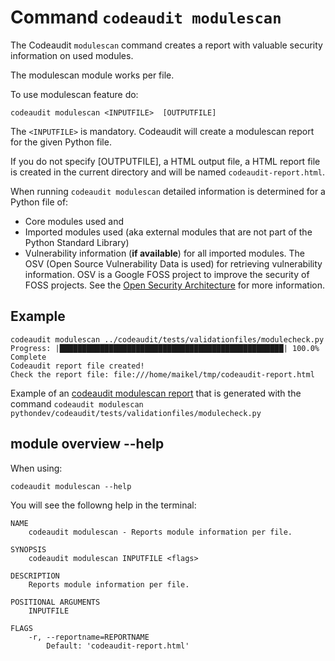 # Command `codeaudit modulescan`

The Codeaudit `modulescan` command creates a report with valuable security information on used modules.

The modulescan module works per file.

To use modulescan feature do:

```text
codeaudit modulescan <INPUTFILE>  [OUTPUTFILE]
```

The `<INPUTFILE>` is mandatory. Codeaudit will create a modulescan report for the given Python file.

If you do not specify [OUTPUTFILE], a HTML output file, a HTML report file is created in the current directory and will be named `codeaudit-report.html`.

When running `codeaudit modulescan` detailed information is determined for a Python file of:
* Core modules used and
* Imported modules used (aka external modules that are not part of the Python Standard Library)
* Vulnerability information (**if available**) for all imported modules. The OSV (Open Source Vulnerability Data is used) for retrieving vulnerability information. OSV is a Google FOSS project to improve the security of FOSS projects. See the [Open Security Architecture](https://nocomplexity.com/documents/securityarchitecture/references/vulnerabilitydatabases.html#vulnerability-databases) for more information.



## Example

```
codeaudit modulescan ../codeaudit/tests/validationfiles/modulecheck.py 
Progress: |██████████████████████████████████████████████████| 100.0% Complete
Codeaudit report file created!
Check the report file: file:///home/maikel/tmp/codeaudit-report.html
```


Example of an [codeaudit modulescan report](examples/modulescan.html) that is generated with the command `codeaudit modulescan pythondev/codeaudit/tests/validationfiles/modulecheck.py`



## module overview --help

When using:

```
codeaudit modulescan --help
```

You will see the followng help in the terminal:

```text
NAME
    codeaudit modulescan - Reports module information per file.

SYNOPSIS
    codeaudit modulescan INPUTFILE <flags>

DESCRIPTION
    Reports module information per file.

POSITIONAL ARGUMENTS
    INPUTFILE

FLAGS
    -r, --reportname=REPORTNAME
        Default: 'codeaudit-report.html'
```
